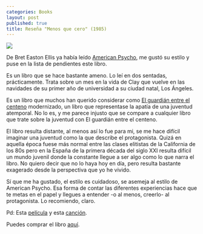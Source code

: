 ```yaml
---
categories: Books
layout: post
published: true
title: Reseña "Menos que cero" (1985)
---
```

![](http://i.imgur.com/trloqaq.jpg)

De Bret Easton Ellis ya había leído [American Psycho](https://www.amazon.es/dp/0307278638/), me gustó su estilo y puse en la lista de pendientes este libro.

Es un libro que se hace bastante ameno. Lo leí en dos sentadas, prácticamente. Trata sobre un mes en la vida de Clay que vuelve en las navidades de su primer año de universidad a su ciudad natal, Los Ángeles.

Es un libro que muchos han querido considerar como [El guardián entre el centeno](https://www.amazon.es/dp/8420674206/) modernizado, un libro que representase la apatía de una juventud atemporal. No lo es, y me parece injusto que se compare a cualquier libro que trate sobre la juventud con El guardián entre el centeno. 

El libro resulta distante, al menos así lo fue para mi, se me hace difícil imaginar una juventud como la que describe el protagonista. Quizá en aquella época fuese más normal entre las clases elitistas de la California de los 80s pero en la España de la primera década del siglo XXI resulta difícil un mundo juvenil donde la constante llegue a ser algo como lo que narra el libro. No quiero decir que no lo haya hoy en día, pero resulta bastante exagerado desde la perspectiva que yo he vivido.

Sí que me ha gustado, el estilo es cuidadoso, se asemeja al estilo de American Psycho. Esa forma de contar las diferentes experiencias hace que te metas en el papel y llegues a entender -o al menos, creerlo- al protagonista. Lo recomiendo, claro. 

Pd: Esta [película](http://www.filmaffinity.com/es/film763211.html) y esta [canción](https://www.youtube.com/watch?v=fe4EK4HSPkI).


Puedes comprar el libro [aquí](https://www.amazon.es/dp/8433920561/).
